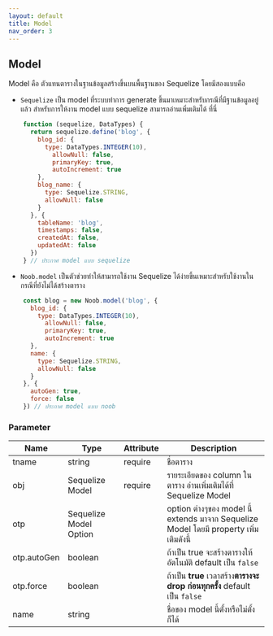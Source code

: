 ```yaml
---
layout: default
title: Model
nav_order: 3
---
```

## Model

Model คือ ตัวแทนตารางในฐานข้อมูลสร้างขึ้นบนพื้นฐานของ Sequelize โดยมีสองแบบคือ
* `Sequelize` เป็น model ที่ระบบทำการ generate ขึ้นมาเหมาะสำหรับกรณีที่มีฐานข้อมูลอยู่แล้ว สำหรับการให้งาน model แบบ sequelize สามารถอ่านเพิ่มเติมได้ ที่นี่

```js
    function (sequelize, DataTypes) {
      return sequelize.define('blog', {
        blog_id: {
          type: DataTypes.INTEGER(10),
            allowNull: false,
            primaryKey: true,
            autoIncrement: true
        },
        blog_name: {
          type: Sequelize.STRING,
          allowNull: false
        }
      }, {
        tableName: 'blog',
        timestamps: false,
        createdAt: false,
        updatedAt: false
      })
    } // ประกาศ model แบบ sequelize
```
* `Noob.model` เป็นตัวช่วยทำให้สามารถใช้งาน Sequelize ได้ง่ายขึ้นเหมาะสำหรับใช้งานในกรณีที่ยังไม่ได้สร้างตาราง
```js
    const blog = new Noob.model('blog', {
      blog_id: {
        type: DataTypes.INTEGER(10),
          allowNull: false,
          primaryKey: true,
          autoIncrement: true
      },
      name: {
        type: Sequelize.STRING,
        allowNull: false
      }
    }, {
      autoGen: true,
      force: false
    }) // ประกาศ model แบบ noob
```
### Parameter

| Name        | Type                   | Attribute | Description                                                                  |
|-------------|------------------------|-----------|------------------------------------------------------------------------------|
| tname       | string                 | require   | ชื่อตาราง                                                                      |
| obj         | Sequelize Model        | require   | รายระเอียดของ column ในตาราง อ่านเพิ่มเติมได้ที่ Sequelize Model                     |
| otp         | Sequelize Model Option |           | option ต่างๆของ model นี้ extends มาจาก Sequelize Model โดยมี property เพิ่มเติมดังนี้ |
| otp.autoGen | boolean                |           | ถ้าเป็น true จะสร้างตารางให้อัตโนมัติ default เป็น `false`                           |
| otp.force   | boolean                |           | ถ้าเป็น **true** เวลาสร้าง**ตารางจะ drop ก่อนทุกครั้ง** default เป็น `false`         |
| name        | string                 |           | ชื่อของ model นี้ตั้งหรือไม่ตั้งก็ได้                                                    |